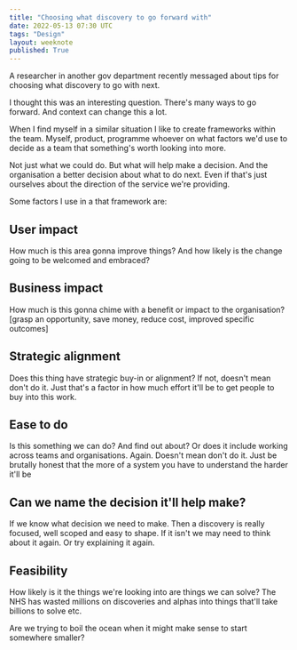 ```yaml
---
title: "Choosing what discovery to go forward with"
date: 2022-05-13 07:30 UTC
tags: "Design"
layout: weeknote
published: True
---
```


A researcher in another gov department recently messaged about tips for choosing what discovery to go with next.

I thought this was an interesting question. There's many ways to go forward. And context can change this a lot.

When I find myself in a similar situation I like to create frameworks within the team. Myself, product, programme whoever on what factors we'd use to decide as a team that something's worth looking into more.

Not just what we could do. But what will help make a decision. And the organisation a better decision about what to do next. Even if that's just ourselves about the direction of the service we're providing.

Some factors I use in a that framework are:

## User impact

How much is this area gonna improve things? And how likely is the change going to be welcomed and embraced?

## Business impact

How much is this gonna chime with a benefit or impact to the organisation? [grasp an opportunity, save money, reduce cost, improved specific outcomes]

## Strategic alignment

Does this thing have strategic buy-in or alignment? If not, doesn't mean don't do it. Just that's a factor in how much effort it'll be to get people to buy into this work.

## Ease to do

Is this something we can do? And find out about? Or does it include working across teams and organisations. Again. Doesn't mean don't do it. Just be brutally honest that the more of a system you have to understand the harder it'll be

## Can we name the decision it'll help make?

If we know what decision we need to make. Then a discovery is really focused, well scoped and easy to shape. If it isn't we may need to think about it again. Or try explaining it again.

## Feasibility

How likely is it the things we're looking into are things we can solve? The NHS has wasted millions on discoveries and alphas into things that'll take billions to solve etc.

Are we trying to boil the ocean when it might make sense to start somewhere smaller?

